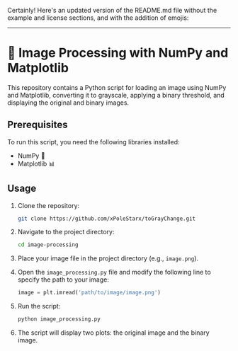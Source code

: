 Certainly! Here's an updated version of the README.md file without the example and license sections, and with the addition of emojis:

---

# 🌄 Image Processing with NumPy and Matplotlib

This repository contains a Python script for loading an image using NumPy and Matplotlib, converting it to grayscale, applying a binary threshold, and displaying the original and binary images.

## Prerequisites

To run this script, you need the following libraries installed:

- NumPy 🧮
- Matplotlib 📊

## Usage

1. Clone the repository:

   ```bash
   git clone https://github.com/xPoleStarx/toGrayChange.git
   ```

2. Navigate to the project directory:

   ```bash
   cd image-processing
   ```

3. Place your image file in the project directory (e.g., `image.png`).

4. Open the `image_processing.py` file and modify the following line to specify the path to your image:

   ```python
   image = plt.imread('path/to/image/image.png')
   ```

5. Run the script:

   ```bash
   python image_processing.py
   ```

6. The script will display two plots: the original image and the binary image.

